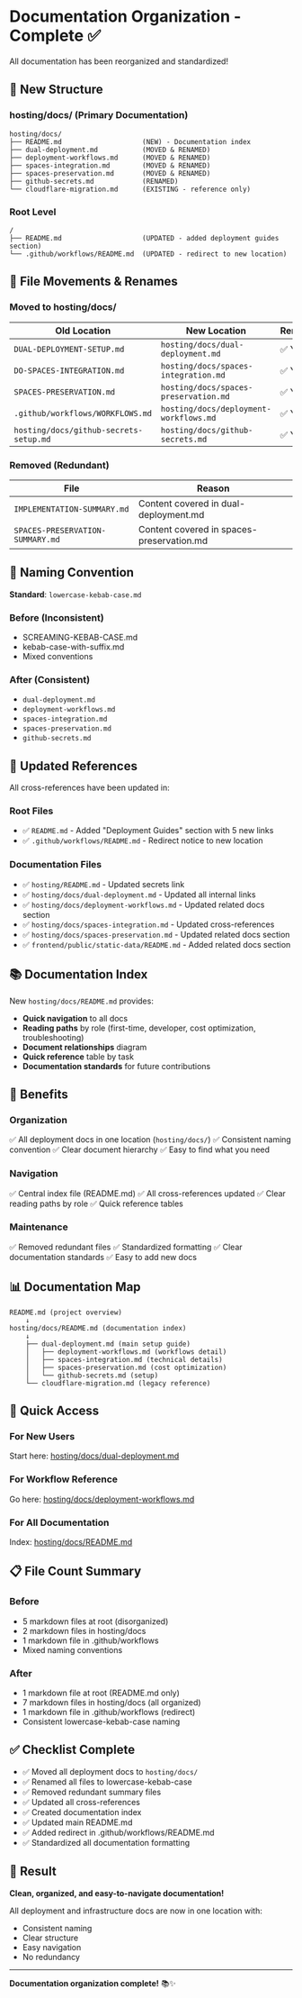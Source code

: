 # Documentation Organization - Complete ✅

All documentation has been reorganized and standardized!

## 📁 New Structure

### hosting/docs/ (Primary Documentation)
```
hosting/docs/
├── README.md                    (NEW) - Documentation index
├── dual-deployment.md           (MOVED & RENAMED)
├── deployment-workflows.md      (MOVED & RENAMED)
├── spaces-integration.md        (MOVED & RENAMED)
├── spaces-preservation.md       (MOVED & RENAMED)
├── github-secrets.md            (RENAMED)
└── cloudflare-migration.md      (EXISTING - reference only)
```

### Root Level
```
/
├── README.md                    (UPDATED - added deployment guides section)
└── .github/workflows/README.md  (UPDATED - redirect to new location)
```

## 🔄 File Movements & Renames

### Moved to hosting/docs/
| Old Location | New Location | Renamed |
|--------------|--------------|---------|
| `DUAL-DEPLOYMENT-SETUP.md` | `hosting/docs/dual-deployment.md` | ✅ Yes |
| `DO-SPACES-INTEGRATION.md` | `hosting/docs/spaces-integration.md` | ✅ Yes |
| `SPACES-PRESERVATION.md` | `hosting/docs/spaces-preservation.md` | ✅ Yes |
| `.github/workflows/WORKFLOWS.md` | `hosting/docs/deployment-workflows.md` | ✅ Yes |
| `hosting/docs/github-secrets-setup.md` | `hosting/docs/github-secrets.md` | ✅ Yes |

### Removed (Redundant)
| File | Reason |
|------|--------|
| `IMPLEMENTATION-SUMMARY.md` | Content covered in dual-deployment.md |
| `SPACES-PRESERVATION-SUMMARY.md` | Content covered in spaces-preservation.md |

## 📝 Naming Convention

**Standard**: `lowercase-kebab-case.md`

### Before (Inconsistent)
- SCREAMING-KEBAB-CASE.md
- kebab-case-with-suffix.md
- Mixed conventions

### After (Consistent)
- `dual-deployment.md`
- `deployment-workflows.md`
- `spaces-integration.md`
- `spaces-preservation.md`
- `github-secrets.md`

## 🔗 Updated References

All cross-references have been updated in:

### Root Files
- ✅ `README.md` - Added "Deployment Guides" section with 5 new links
- ✅ `.github/workflows/README.md` - Redirect notice to new location

### Documentation Files
- ✅ `hosting/README.md` - Updated secrets link
- ✅ `hosting/docs/dual-deployment.md` - Updated all internal links
- ✅ `hosting/docs/deployment-workflows.md` - Updated related docs section
- ✅ `hosting/docs/spaces-integration.md` - Updated cross-references
- ✅ `hosting/docs/spaces-preservation.md` - Updated related docs section
- ✅ `frontend/public/static-data/README.md` - Added related docs section

## 📚 Documentation Index

New `hosting/docs/README.md` provides:

- **Quick navigation** to all docs
- **Reading paths** by role (first-time, developer, cost optimization, troubleshooting)
- **Document relationships** diagram
- **Quick reference** table by task
- **Documentation standards** for future contributions

## 🎯 Benefits

### Organization
✅ All deployment docs in one location (`hosting/docs/`)
✅ Consistent naming convention
✅ Clear document hierarchy
✅ Easy to find what you need

### Navigation
✅ Central index file (README.md)
✅ All cross-references updated
✅ Clear reading paths by role
✅ Quick reference tables

### Maintenance
✅ Removed redundant files
✅ Standardized formatting
✅ Clear documentation standards
✅ Easy to add new docs

## 📊 Documentation Map

```
README.md (project overview)
    ↓
hosting/docs/README.md (documentation index)
    ↓
    ├── dual-deployment.md (main setup guide)
    │   ├── deployment-workflows.md (workflows detail)
    │   ├── spaces-integration.md (technical details)
    │   ├── spaces-preservation.md (cost optimization)
    │   └── github-secrets.md (setup)
    └── cloudflare-migration.md (legacy reference)
```

## 🚀 Quick Access

### For New Users
Start here: [hosting/docs/dual-deployment.md](hosting/docs/dual-deployment.md)

### For Workflow Reference
Go here: [hosting/docs/deployment-workflows.md](hosting/docs/deployment-workflows.md)

### For All Documentation
Index: [hosting/docs/README.md](hosting/docs/README.md)

## 📋 File Count Summary

### Before
- 5 markdown files at root (disorganized)
- 2 markdown files in hosting/docs
- 1 markdown file in .github/workflows
- Mixed naming conventions

### After
- 1 markdown file at root (README.md only)
- 7 markdown files in hosting/docs (all organized)
- 1 markdown file in .github/workflows (redirect)
- Consistent lowercase-kebab-case naming

## ✅ Checklist Complete

- ✅ Moved all deployment docs to `hosting/docs/`
- ✅ Renamed all files to lowercase-kebab-case
- ✅ Removed redundant summary files
- ✅ Updated all cross-references
- ✅ Created documentation index
- ✅ Updated main README.md
- ✅ Added redirect in .github/workflows/README.md
- ✅ Standardized all documentation formatting

## 🎉 Result

**Clean, organized, and easy-to-navigate documentation!**

All deployment and infrastructure docs are now in one location with:
- Consistent naming
- Clear structure
- Easy navigation
- No redundancy

---

**Documentation organization complete!** 📚✨

